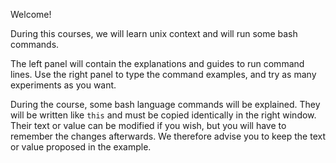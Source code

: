 Welcome!

During this courses, we will learn unix context and will run some bash commands.

The left panel will contain the explanations and guides to run command lines. Use the right panel to type the command examples, and try as many experiments as you want.

During the course, some bash language commands will be explained. They will be written like `this` and must be copied identically in the right window. Their text or value can be modified if you wish, but you will have to remember the changes afterwards. We therefore advise you to keep the text or value proposed in the example.
